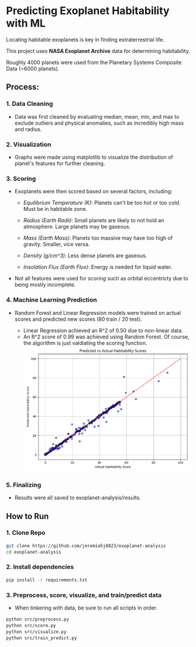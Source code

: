 # Predicting Exoplanet Habitability with ML

Locating habitable exoplanets is key in finding extraterrestrial life.

This project uses **NASA Exoplanet Archive** data for determining habitability.

Roughly 4000 planets were used from the Planetary Systems Composite Data (~6000 planets).

## Process:

### 1. Data Cleaning

- Data was first cleaned by evaluating median, mean, min, and max to exclude outliers and physical anomalies, such as incredibly high mass and radius.

### 2. Visualization

- Graphs were made using matplotlib to visualize the distribution of planet's features for further cleaning.

### 3. Scoring

- Exoplanets were then scored based on several factors, including:

    * *Equilibrium Temperature (K)*: Planets can't be too hot or too cold. Must be in habitable zone.

    * *Radius (Earth Radii)*: Small planets are likely to not hold an atmosphere. Large planets may be gaseous.

    * *Mass (Earth Mass)*: Planets too massive may have too high of gravity. Smaller, vice versa.

    * *Density (g/cm^3)*: Less dense planets are gaseous.

    * *Insolation Flux (Earth Flux)*: Energy is needed for liquid water.

- Not all features were used for scoring such as orbital eccentricty due to being mostly incomplete.

### 4. Machine Learning Prediction

- Random Forest and Linear Regression models were trained on actual scores and predicted new scores (80 train / 20 test).

    * Linear Regression achieved an R^2 of 0.50 due to non-linear data.
    * An R^2 score of 0.99 was achieved using Random Forest. Of course, the algorithm is just valdiating the scoring function.
    ![Predicted vs Actual Scores](results/predicted_vs_actual.png)

### 5. Finalizing
- Results were all saved to exoplanet-analysis/results.

## How to Run

### 1. Clone Repo

```bash
git clone https://github.com/jeremiahj0823/exoplanet-analysis
cd exoplanet-analysis
```
### 2. Install dependencies

```bash
pip install -r requirements.txt
```

### 3. Preprocess, score, visualize, and train/predict data
- When tinkering with data, be sure to run all scripts in order.

```bash
python src/preprocess.py
python src/score.py
python src/visualize.py
python src/train_predict.py
```